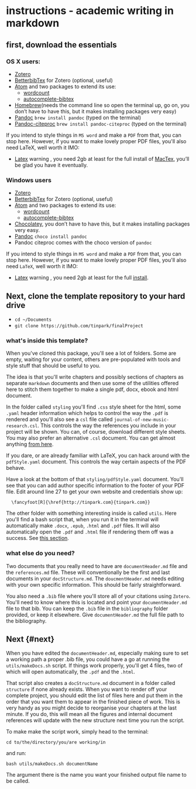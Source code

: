 # instructions - academic writing in markdown

## first, download the essentials
### OS X users:

- [Zotero](https://www.zotero.org/download/)
- [BetterbibTex](https://retorque.re/zotero-better-bibtex/installation/) for Zotero (optional, useful)
- [Atom](https://atom.io/) and two packages to extend its use:
    - [wordcount](https://atom.io/packages/wordcount)
    - [autocomplete-bibtex](https://atom.io/packages/autocomplete-bibtex)
- [Homebrew](https://brew.sh/)(needs the command line so open the terminal up, go on, you don’t have to have this, but it makes installing packages very easy)
- [Pandoc](http://www.pandoc.org) `brew install pandoc` (typed on the terminal)
- [Pandoc-citeproc](https://github.com/jgm/pandoc-citeproc) `brew install pandoc-citeproc` (typed on the terminal)

If you intend to style things in `MS word` and make a `PDF` from that, you can stop here. However, if you want to make lovely proper PDF files, you'll also need LaTeX, well worth it IMO:

- [Latex](https://www.latex-project.org/get/) warning , you need 2gb at least for the full install of [MacTex](https://www.tug.org/mactex/), you’ll be glad you have it eventually.

### Windows users

- [Zotero](https://www.zotero.org/download/)
- [BetterbibTex](https://retorque.re/zotero-better-bibtex/installation/) for Zotero (optional, useful)
- [Atom](https://atom.io/) and two packages to extend its use:
    - [wordcount](https://atom.io/packages/wordcount)
    - [autocomplete-bibtex](https://atom.io/packages/autocomplete-bibtex)
- [Chocolatey](https://chocolatey.org/), you don’t have to have this, but it makes installing packages very easy.
- [Pandoc](http://www.pandoc.org) `choco install pandoc`
- Pandoc citeproc comes with the choco version of `pandoc`

If you intend to style things in `MS word` and make a `PDF` from that, you can stop here. However, if you want to make lovely proper PDF files, you'll also need `LaTeX`, well worth it IMO:

- [Latex](https://www.latex-project.org/get/) warning , you need 2gb at least for the full [install](https://www.latex-tutorial.com/installation/#Windows).

## Next, clone the template repository to your hard drive
- `cd ~/Documents`
- `git clone https://github.com/tinpark/finalProject`

### what's inside this template?
When you've cloned this package, you'll see a lot of folders. Some are empty, waiting for your content, others are pre-populated with tools and style stuff that should be useful to you.

The idea is that you'll write chapters and possibly sections of chapters as separate `markdown` documents and then use some of the utilities offered here to stitch them together to make a single pdf, docx, ebook and html document.

In the folder called `styling` you'll find `.css` style sheet for the html, some `.yaml` header information which helps to control the way the `.pdf` is rendered and you'll also see a `csl` file called `journal-of-new-music-research.csl`. This controls the way the references you include in your project will be shown. You can, of course, download different style sheets. You may also prefer an alternative `.csl` document. You can get almost anything [from here](https://www.zotero.org/styles).

If you dare, or are already familiar with LaTeX, you can hack around with the `pdfStyle.yaml` document. This controls the way certain aspects of the PDF behave.

Have a look at the bottom of that `styling/pdfStyle.yaml` document. You'll see that you can add author specific information to the footer of your PDF file. Edit around line 27 to get your own website and credentials show up:

`  \fancyfoot[R]{\href{http://tinpark.com}{tinpark.com}}`

The other folder with something interesting inside is called `utils`. Here you'll find a bash script that, when you run it in the terminal will automatically make `.docx`, `.epub`, `.html` and `.pdf` files. It will also automatically open the `.pdf` and `.html` file if rendering them off was a success. See [this section](#next).


### what else do you need?
Two  documents that you really need to have are `documentHeader.md` file and the `references.md` file.
These will conventionally be the first and last documents in your `docStructure.md`. The `doucmentHeader.md` needs editing with your own specific information. This should be fairly straightforward.

You also need a `.bib` file where you'll store all of your citations using `Zotero`. You'll need to know where this is located and point your `documentHeader.md` file to that bib. You can keep the `.bib` file in the `bibliography` folder provided, or keep it elsewhere. Give `documentHeader.md` the full file path to the bibliography.

## Next {#next}
When you have edited the `documentHeader.md`, especially making sure to set a working path a proper .bib file, you could have a go at running the `utils/makeDocs.sh` script. If things work properly, you'll get 4 files, two of which will open automatically, the `.pdf`
 and the `.html`.

That script also creates a `docStructure.md` document in a folder called `structure` if none already exists. When you want to render off your complete project, you should edit the list of files here and put them in the order that you want them to appear in the finished piece of work. This is very handy as you might decide to reorganise your chapters at the last minute. If you do, this will mean all the figures and internal document references will update with the new structure next time you run the script.

To make make the script work, simply head to the terminal:

`cd to/the/directory/you/are working/in`

and run:

`bash utils/makeDocs.sh documentName`

The argument there is the name you want your finished output file name to be called.
